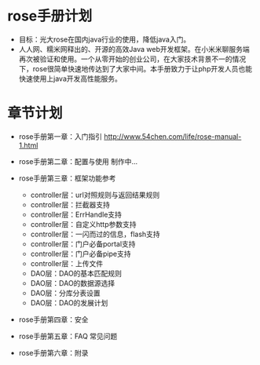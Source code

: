 rose手册计划
============
* 目标：光大rose在国内java行业的使用，降低java入门。
* 人人网、糯米网释出的、开源的高效Java web开发框架。在小米米聊服务端再次被验证和使用。一个从零开始的创业公司，在大家技术背景不一的情况下，rose很简单快速地传达到了大家中间。本手册致力于让php开发人员也能快速使用上java开发高性能服务。

章节计划
========
* rose手册第一章：入门指引 http://www.54chen.com/life/rose-manual-1.html
* rose手册第二章：配置与使用 制作中...
* rose手册第三章：框架功能参考
	*   controller层：url对照规则与返回结果规则
	*   controller层：拦截器支持
	*   controller层：ErrHandle支持
	*   controller层：自定义http参数支持
	*   controller层：一闪而过的信息，flash支持
	*   controller层：门户必备portal支持
	*   controller层：门户必备pipe支持
	*   controller层：上传文件
	*   DAO层：DAO的基本匹配规则
	*   DAO层：DAO的数据源选择 
	*   DAO层：分库分表设置
	*   DAO层：DAO的发展计划

* rose手册第四章：安全
* rose手册第五章：FAQ 常见问题
* rose手册第六章：附录
